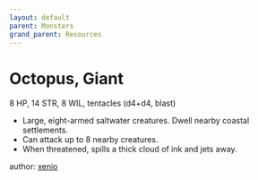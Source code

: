 ```yaml
---
layout: default
parent: Monsters
grand_parent: Resources
---
```

# Octopus, Giant
8 HP, 14 STR, 8 WIL, tentacles (d4+d4, blast)
- Large, eight-armed saltwater creatures. Dwell nearby coastal settlements.
- Can attack up to 8 nearby creatures.
- When threatened, spills a thick cloud of ink and jets away.

author: [xenio](https://xenioinabottle.blogspot.com)
